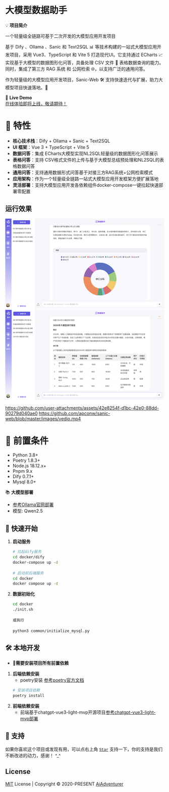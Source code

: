 # 大模型数据助手

💡 **项目简介**

一个轻量级全链路可基于二次开发的大模型应用开发项目

基于 Dify 、Ollama 、Sanic 和 Text2SQL 📊 等技术构建的一站式大模型应用开发项目，采用 Vue3、TypeScript 和 Vite 5 打造现代UI。它支持通过 ECharts 📈 实现基于大模型的数据图形化问答，具备处理 CSV 文件 📂 表格数据查询的能力。同时，集成了第三方 RAG 系统 和 公网检索 🌐，以支持广泛的通用问答。

作为轻量级的大模型应用开发项目，Sanic-Web 🛠️ 支持快速迭代与扩展，助力大模型项目快速落地。🚀

🌈 **Live Demo**  
[在线体验即将上线，敬请期待！]()

# 🎉 **特性**
- **核心技术栈**：Dify + Ollama + Sanic + Text2SQL
- **UI 框架**：Vue 3 + TypeScript + Vite 5
- **数据问答**：集成 ECharts大模型实现NL2SQL轻量级的数据图形化问答展示
- **表格问答**：支持 CSV格式文件的上传与基于大模型总结预处理和NL2SQL的表格数据问答
- **通用问答**：支持通用数据形式问答基于对接三方RAG系统+公网检索模式
- **应用架构**：作为一个轻量级全链路一站式大模型应用开发框架方便扩展落地
- **灵活部署**：支持大模型应用开发各依赖组件docker-compose一键拉起快速部署零配置

## 运行效果
![image](./images/chat-02.png)
![image](./images/chat-03.png)

https://github.com/user-attachments/assets/42e8254f-d1bc-42e0-88dd-90279d040ae0
https://github.com/apconw/sanic-web/blob/master/images/vedio.mp4

# 🔧 **前置条件**
* Python 3.8+
* Poetry 1.8.3+
* Node.js 18.12.x+
* Pnpm 9.x
* Dify 0.7.1+
* Mysql 8.0+

📚 **大模型部署**
- [参考Ollama官网部署](https://ollama.com/docs/install)
- 模型: Qwen2.5


## 🚀 **快速开始**

1. **启动服务**
   ```bash
   # 拉起dify服务
   cd docker/dify
   docker-compose up -d
   
   # 启动前后端服务
   cd docker
   docker compose up -d

2. **数据初始化**
   ```bash
   cd docker
   ./init.sh
   
   或执行
   
   python3 common/initialize_mysql.py


## 🛠️ **本地开发**
- 🔧**需要安装项目所有前置依赖**
1. **后端依赖安装**  
   - poetry安装 [参考poetry官方文档](https://python-poetry.org/docs/)
   ```bash
   # 安装项目依赖
   poetry install

2. **前端依赖安装**  
   - 前端基于chatgpt-vue3-light-mvp开源项目[参考chatgpt-vue3-light-mvp部署](https://github.com/pdsuwwz/chatgpt-vue3-light-mvp)


## 🌹 支持

如果你喜欢这个项目或发现有用，可以点右上角 [`Star`](https://github.com/pdsuwwz/chatgpt-vue3-light-mvp) 支持一下，你的支持是我们不断改进的动力，感谢！ ^_^ 


## License

[MIT](./LICENSE) License | Copyright © 2020-PRESENT [AiAdventurer](https://github.com/apconw)